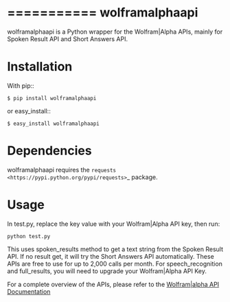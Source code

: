 ===========
wolframalphaapi
===========

wolframalphaapi is a Python wrapper for the Wolfram|Alpha APIs, mainly for Spoken Result API and Short Answers API.


Installation
=========

With pip::

    $ pip install wolframalphaapi

or easy_install::

    $ easy_install wolframalphaapi


Dependencies
=========

wolframalphaapi requires the `requests <https://pypi.python.org/pypi/requests>`_ package.


Usage
=========

In test.py, replace the key value with your Wolfram|Alpha API key, then run:

	python test.py

This uses spoken_results method to get a text string from the Spoken Result API. If no result get, it will try the Short Answers API automatically. These APIs are free to use for up to 2,000 calls per month. For speech_recognition and full_results, you will need to upgrade your Wolfram|Alpha API Key.


For a complete overview of the APIs, please refer to the [Wolfram|alpha API Documentation](https://products.wolframalpha.com/spoken-results-api/documentation/)
